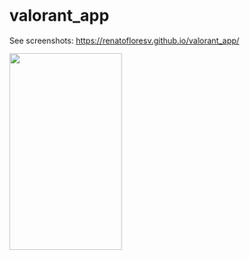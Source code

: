 # valorant_app

See screenshots:
https://renatofloresv.github.io/valorant_app/

<img src="https://user-images.githubusercontent.com/68215023/177451805-0de91b21-cce0-4338-a61b-48e353f921ae.jpg" style=" width:200px ; height:350px " />
